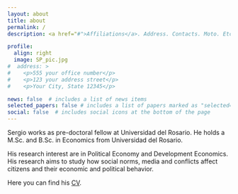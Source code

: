 ```yaml
---
layout: about
title: about
permalink: /
description: <a href="#">Affiliations</a>. Address. Contacts. Moto. Etc.

profile:
  align: right
  image: SP_pic.jpg
#  address: >
#    <p>555 your office number</p>
#    <p>123 your address street</p>
#    <p>Your City, State 12345</p>

news: false  # includes a list of news items
selected_papers: false # includes a list of papers marked as "selected={true}"
social: false  # includes social icons at the bottom of the page
---
```


Sergio works as pre-doctoral fellow at Universidad del Rosario. He holds a M.Sc. and B.Sc. in Economics from Universidad del Rosario.

His research interest are in Political Economy and Development Economics. His research aims to study how social norms, media and conflicts affect citizens and their economic and political behavior. 

Here you can find his [CV](https://sergio-perilla.github.io/assets/pdf/CV_SergioPerilla.pdf). 